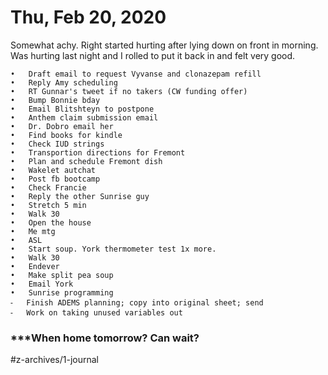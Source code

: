 # Thu, Feb 20, 2020
Somewhat achy. Right started hurting after lying down on front in morning. Was hurting last night and I rolled to put it back in and felt very good.

	•	Draft email to request Vyvanse and clonazepam refill
	•	Reply Amy scheduling
	•	RT Gunnar's tweet if no takers (CW funding offer)
	•	Bump Bonnie bday
	•	Email Blitshteyn to postpone
	•	Anthem claim submission email
	•	Dr. Dobro email her
	•	Find books for kindle
	•	Check IUD strings
	•	Transportion directions for Fremont
	•	Plan and schedule Fremont dish
	•	Wakelet autchat
	•	Post fb bootcamp
	•	Check Francie 
	•	Reply the other Sunrise guy
	•	Stretch 5 min
	•	Walk 30
	•	Open the house
	•	Me mtg
	•	ASL
	•	Start soup. York thermometer test 1x more.
	•	Walk 30
	•	Endever
	•	Make split pea soup
	•	Email York
	•	Sunrise programming
	⁃	Finish ADEMS planning; copy into original sheet; send 
	⁃	Work on taking unused variables out
### ***When home tomorrow? Can wait?


#z-archives/1-journal